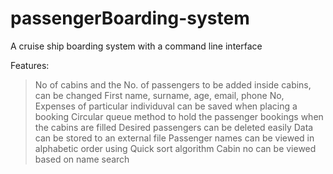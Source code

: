# passengerBoarding-system

A cruise ship boarding system with a command line interface

Features:

> No of cabins and the No. of passengers to be added inside cabins, can be changed
> First name, surname, age, email, phone No, Expenses of particular individuval can be saved when placing a booking
> Circular queue method to hold the passenger bookings when the cabins are filled
> Desired passengers can be deleted easily
> Data can be stored to an external file
> Passenger names can be viewed in alphabetic order using Quick sort algorithm
> Cabin no can be viewed based on name search
